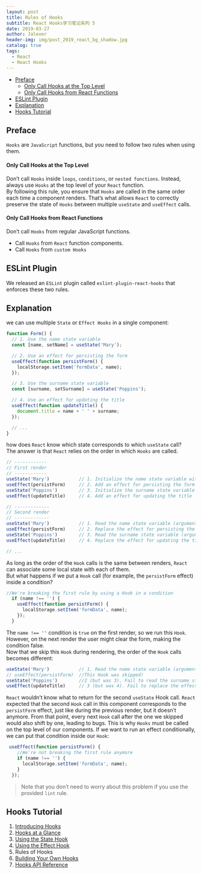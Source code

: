 ```yaml
---
layout: post
title: Rules of Hooks
subtitle: React Hooks学习笔记系列 5
date: 2019-03-27
author: Jalever
header-img: img/post_2019_react_bg_shadow.jpg
catalog: true
tags:
  - React
  - React Hooks
---
```


- [Preface](#preface)
    - [Only Call Hooks at the Top Level](#only-call-hooks-at-the-top-level)
    - [Only Call Hooks from React Functions](#only-call-hooks-from-react-functions)
- [ESLint Plugin](#eslint-plugin)
- [Explanation](#explanation)
- [Hooks Tutorial](#hooks-tutorial)

## Preface

`Hooks` are `JavaScript` functions, but you need to follow two rules when using them.

#### Only Call Hooks at the Top Level

Don’t call `Hooks` inside `loops`, `conditions`, or `nested functions`. Instead, always use `Hooks` at the top level of your `React` function.<br>
By following this rule, you ensure that `Hooks` are called in the same order each time a component renders. That’s what allows `React` to correctly preserve the state of `Hooks` between multiple `useState` and `useEffect` calls.

#### Only Call Hooks from React Functions

Don’t call `Hooks` from regular JavaScript functions.

- Call `Hooks` from `React` function components.
- Call `Hooks` from `custom Hooks`

## ESLint Plugin
We released an `ESLint` plugin called `eslint-plugin-react-hooks` that enforces these two rules. 

## Explanation
we can use multiple `State` or `Effect Hooks` in a single component:
```javascript
function Form() {
  // 1. Use the name state variable
  const [name, setName] = useState('Mary');

  // 2. Use an effect for persisting the form
  useEffect(function persistForm() {
    localStorage.setItem('formData', name);
  });

  // 3. Use the surname state variable
  const [surname, setSurname] = useState('Poppins');

  // 4. Use an effect for updating the title
  useEffect(function updateTitle() {
    document.title = name + ' ' + surname;
  });

  // ...
}
```
how does `React` know which state corresponds to which `useState` call?<br>
The answer is that `React` relies on the order in which `Hooks` are called.
```javascript
// ------------
// First render
// ------------
useState('Mary')           // 1. Initialize the name state variable with 'Mary'
useEffect(persistForm)     // 2. Add an effect for persisting the form
useState('Poppins')        // 3. Initialize the surname state variable with 'Poppins'
useEffect(updateTitle)     // 4. Add an effect for updating the title

// -------------
// Second render
// -------------
useState('Mary')           // 1. Read the name state variable (argument is ignored)
useEffect(persistForm)     // 2. Replace the effect for persisting the form
useState('Poppins')        // 3. Read the surname state variable (argument is ignored)
useEffect(updateTitle)     // 4. Replace the effect for updating the title

// ...
```
As long as the order of the `Hook` calls is the same between renders, `React` can associate some local state with each of them.<br>
But what happens if we put a `Hook` call (for example, the `persistForm` effect) inside a condition?
```javascript
//We're breaking the first rule by using a Hook in a condition
  if (name !== '') {
    useEffect(function persistForm() {
      localStorage.setItem('formData', name);
    });
  }
```
The `name !== ''` condition is `true` on the first render, so we run this `Hook`. However, on the next render the user might clear the form, making the condition false.<br>
Now that we skip this `Hook` during rendering, the order of the `Hook` calls becomes different:
```javascript
useState('Mary')           // 1. Read the name state variable (argument is ignored)
// useEffect(persistForm)  //This Hook was skipped!
useState('Poppins')        //2 (but was 3). Fail to read the surname state variable
useEffect(updateTitle)     // 3 (but was 4). Fail to replace the effect
```
`React` wouldn’t know what to return for the second `useState` Hook call. `React` expected that the second `Hook` call in this component corresponds to the `persistForm` effect, just like during the previous render, but it doesn’t anymore. From that point, every next `Hook` call after the one we skipped would also shift by one, leading to bugs.
This is why `Hooks` must be called on the top level of our components. If we want to run an effect conditionally, we can put that condition inside our `Hook`:
```javascript
 useEffect(function persistForm() {
    //We're not breaking the first rule anymore
    if (name !== '') {
      localStorage.setItem('formData', name);
    }
  });
```
> Note that you don’t need to worry about this problem if you use the provided `lint` rule. 

## Hooks Tutorial
1. [Introducing Hooks](https://jalever.github.io/2019/03/27/Introducing-Hooks/)
2. [Hooks at a Glance](https://jalever.github.io/2019/03/27/Hooks-at-a-Glance/)
3. [Using the State Hook](https://jalever.github.io/2019/03/27/Using-the-State-Hook/)
4. [Using the Effect Hook](https://jalever.github.io/2019/03/27/Using-the-Effect-Hook/)
5.  Rules of Hooks
6. [Building Your Own Hooks](https://jalever.github.io/2019/03/27/Building-Your-Own-Hooks/)
7. [Hooks API Reference](https://jalever.github.io/2019/03/27/Hooks-API-Reference/)